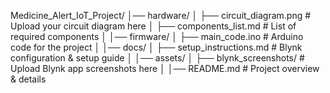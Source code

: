 Medicine_Alert_IoT_Project/
│── hardware/
│   ├── circuit_diagram.png  # Upload your circuit diagram here
│   ├── components_list.md   # List of required components
│
│── firmware/
│   ├── main_code.ino        # Arduino code for the project
│
│── docs/
│   ├── setup_instructions.md # Blynk configuration & setup guide
│
│── assets/
│   ├── blynk_screenshots/    # Upload Blynk app screenshots here
│
│── README.md                 # Project overview & details

